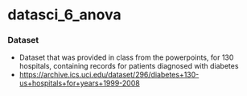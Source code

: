 # datasci_6_anova

### Dataset
- Dataset that was provided in class from the powerpoints, for 130 hospitals, containing records for patients diagnosed with diabetes 
- https://archive.ics.uci.edu/dataset/296/diabetes+130-us+hospitals+for+years+1999-2008
